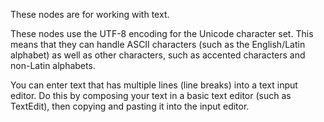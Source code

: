 These nodes are for working with text. 

These nodes use the UTF-8 encoding for the Unicode character set. This means that they can handle ASCII characters (such as the English/Latin alphabet) as well as other characters, such as accented characters and non-Latin alphabets. 

You can enter text that has multiple lines (line breaks) into a text input editor. Do this by composing your text in a basic text editor (such as TextEdit), then copying and pasting it into the input editor. 
